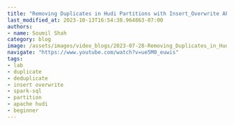 ```yaml
---
title: "Removing Duplicates in Hudi Partitions with Insert_Overwrite API and Spark SQL"
last_modified_at: 2023-10-13T16:54:38.964863-07:00
authors:
- name: Soumil Shah
category: blog
image: /assets/images/video_blogs/2023-07-28-Removing_Duplicates_in_Hudi_Partitions_with_InsertOverwrite_API_and_Spark_SQL.png
navigate: "https://www.youtube.com/watch?v=ue5M0_euwis"
tags:
- lab
- duplicate
- deduplicate
- insert overwrite
- spark-sql
- partition
- apache hudi
- beginner
---
```

